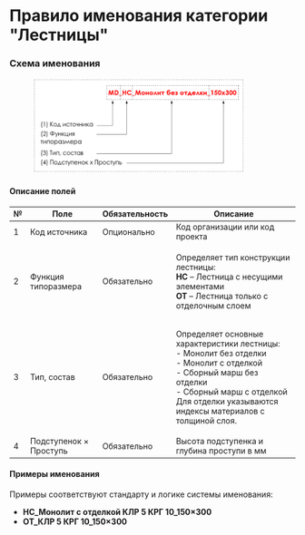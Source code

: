 # Правило именования категории "Лестницы"

### Схема именования

<div align="left"><figure><img src="../../.gitbook/assets/image (12) (1).png" alt="" width="375"><figcaption></figcaption></figure></div>

#### Описание полей

| № | Поле                   | Обязательность | Описание                                                                                                                                                                                                                       |
| - | ---------------------- | -------------- | ------------------------------------------------------------------------------------------------------------------------------------------------------------------------------------------------------------------------------ |
| 1 | Код источника          | Опционально    | Код организации или код проекта                                                                                                                                                                                                |
| 2 | Функция типоразмера    | Обязательно    | <p>Определяет тип конструкции лестницы:<br><strong>НС</strong> – Лестница с несущими элементами<br><strong>ОТ</strong> – Лестница только с отделочным слоем</p>                                                                |
| 3 | Тип, состав            | Обязательно    | <p>Определяет основные характеристики лестницы:<br>- Монолит без отделки<br>- Монолит с отделкой<br>- Сборный марш без отделки<br>- Сборный марш с отделкой<br>Для отделки указываются индексы материалов с толщиной слоя.</p> |
| 4 | Подступенок × Проступь | Обязательно    | Высота подступенка и глубина проступи в мм                                                                                                                                                                                     |

#### Примеры именования

Примеры соответствуют стандарту и логике системы именования:

* **НС\_Монолит с отделкой КЛР 5 КРГ 10\_150×300**
* **ОТ\_КЛР 5 КРГ 10\_150×300**
